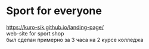 # Sport for everyone
https://kuro-sik.github.io/landing-page/
<br>
web-site for sport shop
<br>
был сделан примерно за 3 часа на 2 курсе колледжа
